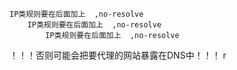     IP类规则要在后面加上  ,no-resolve 
        IP类规则要在后面加上  ,no-resolve 
            IP类规则要在后面加上  ,no-resolve 
    
！！！否则可能会把要代理的网站暴露在DNS中！！！
r
